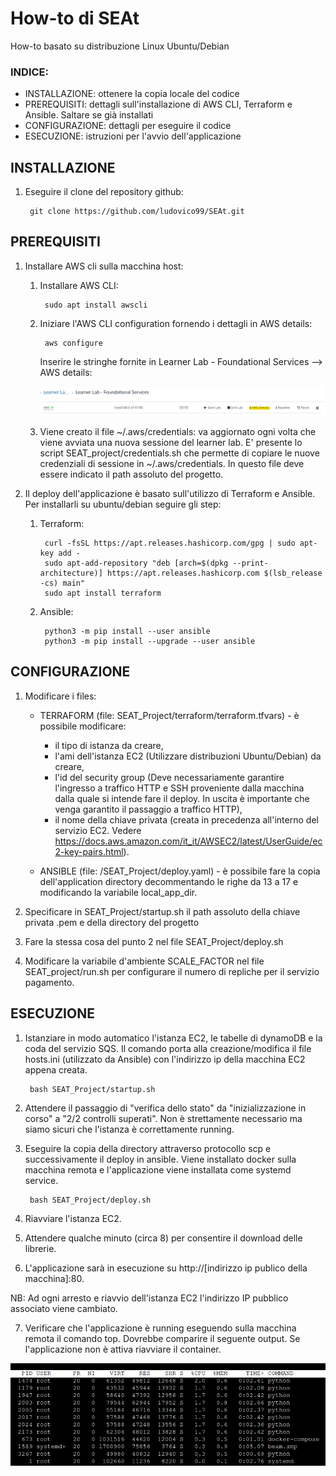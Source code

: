 # How-to di SEAt
How-to basato su distribuzione Linux Ubuntu/Debian

### INDICE: 
- INSTALLAZIONE: ottenere la copia locale del codice
- PREREQUISITI: dettagli sull'installazione di AWS CLI, Terraform e Ansible. Saltare se già installati
- CONFIGURAZIONE: dettagli per eseguire il codice
- ESECUZIONE: istruzioni per l'avvio dell'applicazione                                          




## INSTALLAZIONE

1) Eseguire il clone del repository github:

        git clone https://github.com/ludovico99/SEAt.git
        

## PREREQUISITI

1) Installare AWS cli sulla macchina host:

    1) Installare AWS CLI:

            sudo apt install awscli

    2) Iniziare l'AWS CLI configuration fornendo i dettagli in AWS details:
    
            aws configure 
            
        Inserire le stringhe fornite in Learner Lab - Foundational Services --> AWS details:
        
        ![AWS details](/immagini/AWS_details.png)
        
    3) Viene creato il file ~/.aws/credentials: va aggiornato ogni volta che viene avviata una nuova sessione del learner lab.
    E' presente lo script SEAT_project/credentials.sh che permette di copiare le nuove credenziali di sessione in  ~/.aws/credentials. In questo file deve essere indicato il path assoluto del progetto.


    
2) Il deploy dell'applicazione è basato sull'utilizzo  di Terraform e Ansible. Per installarli su ubuntu/debian seguire gli step:

    1) Terraform: 

            curl -fsSL https://apt.releases.hashicorp.com/gpg | sudo apt-key add -
            sudo apt-add-repository "deb [arch=$(dpkg --print-architecture)] https://apt.releases.hashicorp.com $(lsb_release -cs) main"
            sudo apt install terraform

    2) Ansible:

            python3 -m pip install --user ansible
            python3 -m pip install --upgrade --user ansible



## CONFIGURAZIONE

1) Modificare i files:

    * TERRAFORM (file: SEAT_Project/terraform/terraform.tfvars) - è possibile modificare:
      - il tipo di istanza da creare, 
      - l'ami dell'istanza EC2 (Utilizzare distribuzioni Ubuntu/Debian) da creare, 
      - l'id del security group (Deve necessariamente garantire l'ingresso a traffico HTTP e SSH proveniente dalla macchina dalla quale si intende fare il deploy. In uscita è importante che venga garantito il passaggio a traffico HTTP),
      - il nome della chiave privata (creata in precedenza all'interno del servizio EC2. Vedere https://docs.aws.amazon.com/it_it/AWSEC2/latest/UserGuide/ec2-key-pairs.html).

    * ANSIBLE (file: /SEAT_Project/deploy.yaml) - è possibile fare la copia dell'application directory decommentando le righe da 13 a 17 e modificando la variabile local_app_dir. 

2) Specificare in SEAT_Project/startup.sh il path assoluto della chiave privata .pem e della directory del progetto

3) Fare la stessa cosa del punto 2 nel file SEAT_Project/deploy.sh

4) Modificare la variabile d'ambiente SCALE_FACTOR nel file SEAT_project/run.sh per configurare il numero di repliche per il servizio pagamento.




## ESECUZIONE

1) Istanziare in modo automatico l'istanza EC2, le tabelle di dynamoDB e la coda del servizio SQS. Il comando porta alla creazione/modifica il file hosts.ini (utilizzato da Ansible) con l'indirizzo ip della macchina EC2 appena creata.

        bash SEAT_Project/startup.sh

2) Attendere il passaggio di "verifica dello stato" da "inizializzazione in corso" a "2/2 controlli superati". Non è strettamente necessario ma siamo sicuri che l'istanza è correttamente running.

3) Eseguire la copia della directory attraverso protocollo scp e successivamente il deploy in ansible. Viene installato docker sulla macchina remota e l'applicazione viene installata come systemd service.

        bash SEAT_Project/deploy.sh

4) Riavviare l'istanza EC2. 

5) Attendere qualche minuto (circa 8) per consentire il download delle librerie.

6) L'applicazione sarà in esecuzione su http://[indirizzo ip publico della macchina]:80.

NB: Ad ogni arresto e riavvio dell'istanza EC2 l'indirizzo IP pubblico associato viene cambiato.

7) Verificare che l'applicazione è running eseguendo sulla macchina remota il comando top. Dovrebbe comparire il seguente output. Se l'applicazione non è attiva riavviare il container.

![Application is successfully running](/immagini/app_is_active.png)




